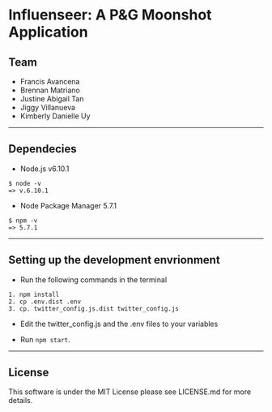 # Influenseer: A P&G Moonshot Application

## Team

* Francis Avancena
* Brennan Matriano
* Justine Abigail Tan
* Jiggy Villanueva
* Kimberly Danielle Uy

---

## Dependecies

* Node.js v6.10.1

```
$ node -v
=> v.6.10.1
```

* Node Package Manager 5.7.1

```
$ npm -v
=> 5.7.1
```

---

## Setting up the development envrionment

* Run the following commands in the terminal

```
1. npm install
2. cp .env.dist .env
3. cp. twitter_config.js.dist twitter_config.js
```

* Edit the twitter_config.js and the .env files to your variables

* Run `npm start`.

---

## License

This software is under the MIT License please see LICENSE.md for more details.